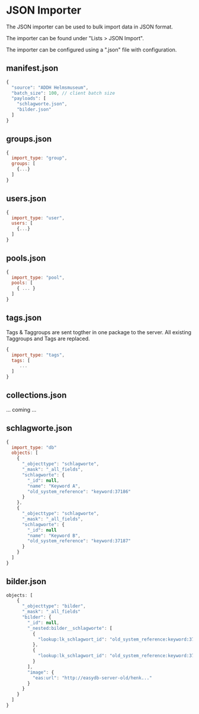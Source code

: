 # JSON Importer

The JSON importer can be used to bulk import data in JSON format.

The importer can be found under "Lists > JSON Import".

The importer can be configured using a ".json" file with configuration.

## manifest.json

```js
{
  "source": "ADDH Helmsmuseum",
  "batch_size": 100, // client batch size
  "payloads": [
    "schlagworte.json",
    "bilder.json"
  ]
}
````

## groups.json

```js
{
  import_type: "group",
  groups: [
    {...}
  ]
}
```


## users.json

```js
{
  import_type: "user",
  users: [
    {...}
  ]
}
```

## pools.json

```js
{
  import_type: "pool",
  pools: [
    { ... }
  ]
}
```


## tags.json

Tags & Taggroups are sent togther in one package to the server. All existing Taggroups and Tags are replaced.

```js
{
  import_type: "tags",
  tags: [
     ...
  ]
}
```




## collections.json

... coming ...

## schlagworte.json

```js
{
  import_type: "db"
  objects: [
    {
      "_objecttype": "schlagworte",
      "_mask": "_all_fields",
      "schlagworte": {
        "_id": null,
        "name": "Keyword A",
        "old_system_reference": "keyword:37186"
      }
    },
    {
      "_objecttype": "schlagworte",
      "_mask": "_all_fields",
      "schlagworte": {
        "_id": null
        "name": "Keyword B",
        "old_system_reference": "keyword:37187"
      }
    }
  ]
}
```

## bilder.json

```js
objects: [
    {
      "_objecttype": "bilder",
      "_mask": "_all_fields"
      "bilder": {
        "_id": null,
        "_nested:bilder__schlagworte": [
          {
            "lookup:lk_schlagwort_id": "old_system_reference:keyword:37186"
          },
          {
            "lookup:lk_schlagwort_id": "old_system_reference:keyword:37187"
          }
        ],
        "image": {
          "eas:url": "http://easydb-server-old/henk..."
        }
      }
    }
  ]
}
```
